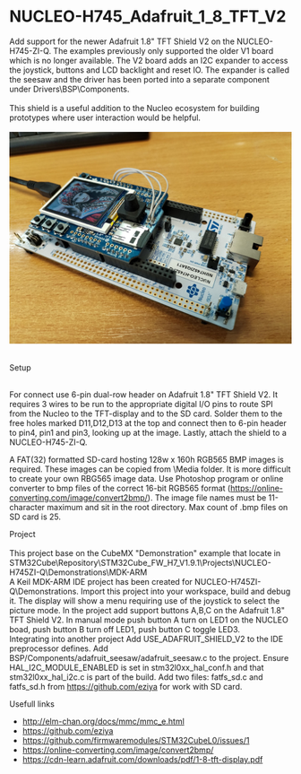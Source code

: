# NUCLEO-H745_Adafruit_1_8_TFT_V2
 
Add support for the newer Adafruit 1.8" TFT Shield V2 on the NUCLEO-H745-ZI-Q. The examples previously only supported the older V1 board which is no longer available. The V2 board adds an I2C expander to access the joystick, buttons and LCD backlight and reset IO. The expander is called the seesaw and the driver has been ported into a separate component under Drivers\BSP\Components. <br>
<br>
This shield is a useful addition to the Nucleo ecosystem for building prototypes where user interaction would be helpful. <br>
<br>
![NUCLEO-H745](https://github.com/ku100-png/NUCLEO-H745_Adafruit_1_8_TFT_V2/blob/main/IMG_NUCLEO-H745.jpg)

<br>
Setup <br>
<br>

For connect use 6-pin dual-row header on Adafruit 1.8" TFT Shield V2. It requires 3 wires to be run
to the appropriate digital I/O pins to route SPI from the Nucleo to the TFT-display and to the SD card. Solder them to the
free holes marked D11,D12,D13 at the top and connect then to 6-pin header to pin4, pin1 and pin3, looking up at the image.
Lastly, attach the shield to a NUCLEO-H745-ZI-Q.
<br>

A FAT(32) formatted SD-card hosting 128w x 160h RGB565 BMP images is required. These images can be copied from \Media folder. 
It is more difficult to create your own RBG565 image data. Use Photoshop program or online converter to bmp files of the correct 16-bit RGB565 format (https://online-converting.com/image/convert2bmp/). 
The image file names must be 11-character maximum and sit in the root directory. Max count of .bmp files on SD card is 25.
<br>

Project <br>
<br>
This project base on the CubeMX "Demonstration" example that locate in STM32Cube\Repository\STM32Cube_FW_H7_V1.9.1\Projects\NUCLEO-H745ZI-Q\Demonstrations\MDK-ARM <br>
A Keil MDK-ARM IDE project has been created for NUCLEO-H745ZI-Q\Demonstrations. Import this project into your workspace, build and debug it. The display will show a menu requiring use of the joystick to select the picture mode.
In the project add support buttons A,B,C on the Adafruit 1.8" TFT Shield V2. In manual mode push button A turn on LED1 on the NUCLEO boad, push button B turn off LED1, push button C toggle LED3.
<br>
Integrating into another project
Add USE_ADAFRUIT_SHIELD_V2 to the IDE preprocessor defines.
Add BSP/Components/adafruit_seesaw/adafruit_seesaw.c to the project.
Ensure HAL_I2C_MODULE_ENABLED is set in stm32l0xx_hal_conf.h and that stm32l0xx_hal_i2c.c is part of the build.
Add two files: fatfs_sd.c and fatfs_sd.h from https://github.com/eziya for work with SD card.
<br>

Usefull links
<br>
- http://elm-chan.org/docs/mmc/mmc_e.html
- https://github.com/eziya
- https://github.com/firmwaremodules/STM32CubeL0/issues/1
- https://online-converting.com/image/convert2bmp/
- https://cdn-learn.adafruit.com/downloads/pdf/1-8-tft-display.pdf
<br>
